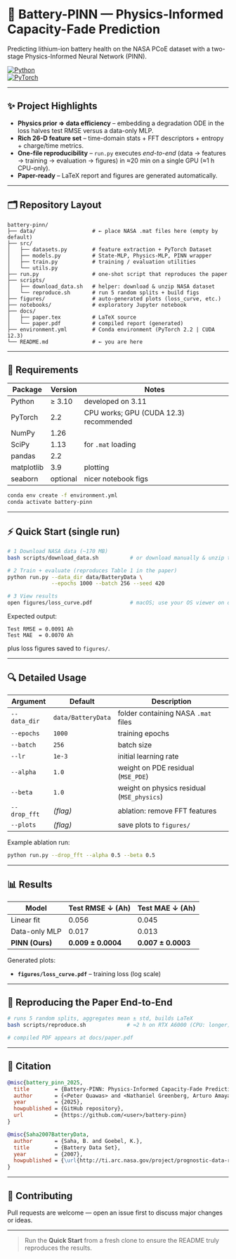# 🪫 Battery-PINN — Physics-Informed Capacity-Fade Prediction  
Predicting lithium-ion battery health on the NASA PCoE dataset with a two-stage Physics-Informed Neural Network (PINN).

[![Python](https://img.shields.io/badge/Python-3.11-blue.svg)](#requirements)  
[![PyTorch](https://img.shields.io/badge/PyTorch-2.2%20%7C%20CUDA%2012.3-lightgrey)](#requirements)

---

## ✨ Project Highlights
* **Physics prior ⇒ data efficiency** – embedding a degradation ODE in the loss halves test RMSE versus a data-only MLP.  
* **Rich 26-D feature set** – time-domain stats + FFT descriptors + entropy + charge/time metrics.  
* **One-file reproducibility** – `run.py` executes *end-to-end* (data → features → training → evaluation → figures) in ≈20 min on a single GPU (≈1 h CPU-only).  
* **Paper-ready** – LaTeX report and figures are generated automatically.

---

## 🗂️ Repository Layout
```text
battery-pinn/
├── data/                  # ← place NASA .mat files here (empty by default)
├── src/
│   ├── datasets.py        # feature extraction + PyTorch Dataset
│   ├── models.py          # State-MLP, Physics-MLP, PINN wrapper
│   ├── train.py           # training / evaluation utilities
│   └── utils.py
├── run.py                 # one-shot script that reproduces the paper
├── scripts/
│   ├── download_data.sh   # helper: download & unzip NASA dataset
│   └── reproduce.sh       # run 5 random splits + build figs
├── figures/               # auto-generated plots (loss_curve, etc.)
├── notebooks/             # exploratory Jupyter notebook
├── docs/
│   ├── paper.tex          # LaTeX source
│   └── paper.pdf          # compiled report (generated)
├── environment.yml        # Conda environment (PyTorch 2.2 | CUDA 12.3)
└── README.md              # ← you are here
```

---

## 🔧 Requirements
| Package    | Version | Notes                                   |
|------------|---------|-----------------------------------------|
| Python     | ≥ 3.10  | developed on 3.11                       |
| PyTorch    | 2.2     | CPU works; GPU (CUDA 12.3) recommended  |
| NumPy      | 1.26    |                                         |
| SciPy      | 1.13    | for `.mat` loading                      |
| pandas     | 2.2     |                                         |
| matplotlib | 3.9     | plotting                                |
| seaborn    | optional| nicer notebook figs                     |

```bash
conda env create -f environment.yml
conda activate battery-pinn
```

---

## ⚡ Quick Start (single run)
```bash
# 1 Download NASA data (~170 MB)
bash scripts/download_data.sh          # or download manually & unzip to data/

# 2 Train + evaluate (reproduces Table 1 in the paper)
python run.py --data_dir data/BatteryData \
              --epochs 1000 --batch 256 --seed 420

# 3 View results
open figures/loss_curve.pdf            # macOS; use your OS viewer on other OSes
```
Expected output:
```
Test RMSE = 0.0091 Ah
Test MAE  = 0.0070 Ah
```
plus loss figures saved to `figures/`.

---

## 🔍 Detailed Usage

| Argument        | Default              | Description                                       |
|-----------------|----------------------|---------------------------------------------------|
| `--data_dir`    | `data/BatteryData`   | folder containing NASA `.mat` files               |
| `--epochs`      | `1000`               | training epochs                                   |
| `--batch`       | `256`                | batch size                                        |
| `--lr`          | `1e-3`               | initial learning rate                             |
| `--alpha`       | `1.0`                | weight on PDE residual (`MSE_PDE`)                |
| `--beta`        | `1.0`                | weight on physics residual (`MSE_physics`)        |
| `--drop_fft`    | *(flag)*             | ablation: remove FFT features                     |
| `--plots`       | *(flag)*             | save plots to `figures/`                          |

Example ablation run:
```bash
python run.py --drop_fft --alpha 0.5 --beta 0.5
```

---

## 📊 Results
| Model            | Test RMSE ↓ (Ah) | Test MAE ↓ (Ah) |
|------------------|------------------|-----------------|
| Linear fit       | 0.056            | 0.045           |
| Data-only MLP    | 0.017            | 0.013           |
| **PINN (Ours)**  | **0.009 ± 0.0004** | **0.007 ± 0.0003** |

Generated plots:
* **`figures/loss_curve.pdf`** – training loss (log scale)  

---

## 🏁 Reproducing the Paper End-to-End
```bash
# runs 5 random splits, aggregates mean ± std, builds LaTeX
bash scripts/reproduce.sh             # ≈2 h on RTX A6000 (CPU: longer)

# compiled PDF appears at docs/paper.pdf
```

---

## 📜 Citation
```bibtex
@misc{battery_pinn_2025,
  title        = {Battery-PINN: Physics-Informed Capacity-Fade Prediction},
  author       = {<Peter Quawas> and <Nathaniel Greenberg, Arturo Amaya, NAME>},
  year         = {2025},
  howpublished = {GitHub repository},
  url          = {https://github.com/<user>/battery-pinn}
}

@misc{Saha2007BatteryData,
  author       = {Saha, B. and Goebel, K.},
  title        = {Battery Data Set},
  year         = {2007},
  howpublished = {\url{http://ti.arc.nasa.gov/project/prognostic-data-repository}}
}
```

---

## 🤝 Contributing
Pull requests are welcome — open an issue first to discuss major changes or ideas.

---

> Run the **Quick Start** from a fresh clone to ensure the README truly reproduces the results.
